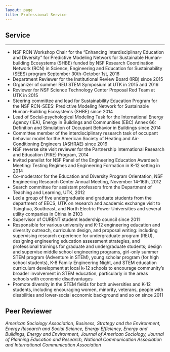 ```yaml
---
layout: page
title: Professional Service
---
```


## **Service** ##
<hr>

+ NSF RCN Workshop Chair for the  “Enhancing Interdisciplinary Education and Diversity” for Predictive Modeling Network for Sustainable Human-building Ecosystems (SHBE) funded by NSF Research Coordination Network (RCN) in Science, Engineering and Education for Sustainability (SEES) program September 30th-October 1st, 2016
+ Department Reviewer for the Institutional Review Board (IRB) since 2015
+ Organizer of summer REU STEM Symposium at UTK in 2015 and 2016
+ Reviewer for NSF Science Technology Center Proposal Red Team at UTK in 2015
+ Steering committee and lead for Sustainability Education Program for the NSF RCN-SEES: Predictive Modeling Network for Sustainable Human-Building Ecosystems (SHBE) since 2014
+ Lead of Social-psychological Modeling Task for the International Energy Agency (IEA), Energy in Buildings and Communities (EBC) Annex 66: Definition and Simulation of Occupant Behavior in Buildings since 2014
+ Committee member of the interdisciplinary research task of occupant behavior model for the American Society of Heating and Air-Conditioning Engineers (ASHRAE) since 2016
+ NSF reverse site visit reviewer for the Partnership International Research and Education (PIRE) Program, 2014
+ Invited panelist for NSF Panel of the Engineering Education Awardee’s Meeting: Testing Regimes and Engineering Formation in K-12 setting in 2014
+ Co-moderator for the Education and Diversity Program Orientation, NSF Engineering Research Center Annual Meeting, November 14-16th, 2012
+ Search committee for assistant professors from the Department of Teaching and Learning, UTK, 2012
+ Led a group of five undergraduate and graduate students from the department of EECS, UTK on research and academic exchange visit to Tsinghua, Southeast, and North Electric Power Universities and several utility companies in China in 2103
+ Supervisor of CURENT student leadership council since 2011
+ Responsible for various university and K-12 engineering education and diversity outreach, curriculum design, and proposal writing: including supervising research experience for undergraduate program (REU), designing engineering education assessment strategies, and professional trainings for graduate and undergraduate students; design and supervise middle school engineering programs, girl-only summer STEM program (Adventure in STEM), young scholar program (for high school students), K-8 Family Engineering Night, and STEM education curriculum development at local k-12 schools to encourage community’s broader involvement in STEM education, particularly in the areas schools with economic disadvantages
+ Promote diversity in the STEM fields for both universities and K-12 students, including encouraging women, minority, veterans, people with disabilities and lower-social economic background and so on since 2011

## **Peer Reviewer** ##

*American Sociology Association, Business, Strategy and the Environment, Energy Research and Social Science, Energy Efficiency, Energy and Buildings, Energy and Environment, Journal of American Sociology, Journal of Planning Education and Research, National Communication Association and International Communication Association*
